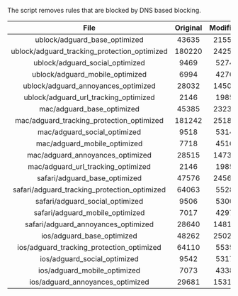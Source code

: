The script removes rules that are blocked by DNS based blocking.


| File | Original | Modified |
|:----:|:-----:|:-----:|
| ublock/adguard_base_optimized | 43635 | 21557 |
| ublock/adguard_tracking_protection_optimized | 180220 | 24259 |
| ublock/adguard_social_optimized | 9469 | 5274 |
| ublock/adguard_mobile_optimized | 6994 | 4276 |
| ublock/adguard_annoyances_optimized | 28032 | 14505 |
| ublock/adguard_url_tracking_optimized | 2146 | 1985 |
| mac/adguard_base_optimized | 45385 | 23230 |
| mac/adguard_tracking_protection_optimized | 181242 | 25184 |
| mac/adguard_social_optimized | 9518 | 5314 |
| mac/adguard_mobile_optimized | 7718 | 4516 |
| mac/adguard_annoyances_optimized | 28515 | 14739 |
| mac/adguard_url_tracking_optimized | 2146 | 1985 |
| safari/adguard_base_optimized | 47576 | 24565 |
| safari/adguard_tracking_protection_optimized | 64063 | 5528 |
| safari/adguard_social_optimized | 9506 | 5300 |
| safari/adguard_mobile_optimized | 7017 | 4297 |
| safari/adguard_annoyances_optimized | 28640 | 14816 |
| ios/adguard_base_optimized | 48262 | 25023 |
| ios/adguard_tracking_protection_optimized | 64110 | 5535 |
| ios/adguard_social_optimized | 9542 | 5317 |
| ios/adguard_mobile_optimized | 7073 | 4338 |
| ios/adguard_annoyances_optimized | 29681 | 15315 |